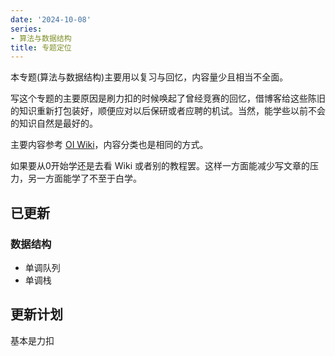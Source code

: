 ```yaml
---
date: '2024-10-08'
series:
- 算法与数据结构
title: 专题定位
---
```


本专题(算法与数据结构)主要用以复习与回忆，内容量少且相当不全面。

写这个专题的主要原因是刷力扣的时候唤起了曾经竞赛的回忆，借博客给这些陈旧的知识重新打包装好，顺便应对以后保研或者应聘的机试。当然，能学些以前不会的知识自然是最好的。

主要内容参考 [OI Wiki](https://oi-wiki.org/)，内容分类也是相同的方式。

如果要从0开始学还是去看 Wiki 或者别的教程罢。这样一方面能减少写文章的压力，另一方面能学了不至于白学。

## 已更新
### 数据结构
- 单调队列
- 单调栈

## 更新计划
基本是力扣